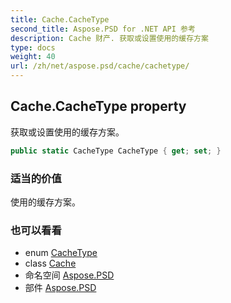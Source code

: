 ```yaml
---
title: Cache.CacheType
second_title: Aspose.PSD for .NET API 参考
description: Cache 财产. 获取或设置使用的缓存方案
type: docs
weight: 40
url: /zh/net/aspose.psd/cache/cachetype/
---
```

## Cache.CacheType property

获取或设置使用的缓存方案。

```csharp
public static CacheType CacheType { get; set; }
```

### 适当的价值

使用的缓存方案。

### 也可以看看

* enum [CacheType](../../cachetype/)
* class [Cache](../)
* 命名空间 [Aspose.PSD](../../cache/)
* 部件 [Aspose.PSD](../../../)



